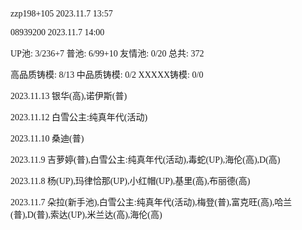 <font face="Fira Code">

zzp198+105 2023.11.7 13:57

08939200 2023.11.7 14:00

UP池: 3/236+7  普池: 6/99+10  友情池: 0/20  总共: 372

高品质铸模: 8/13  中品质铸模: 0/2  XXXXX铸模: 0/0

2023.11.13 银华(高),诺伊斯(普)

2023.11.12 白雪公主:纯真年代(活动)

2023.11.10 桑迪(普)

2023.11.9 吉萝婷(普),白雪公主:纯真年代(活动),毒蛇(UP),海伦(高),D(高)

2023.11.8 杨(UP),玛律恰那(UP),小红帽(UP),基里(高),布丽德(高)

2023.11.7 朵拉(新手池),白雪公主:纯真年代(活动),梅登(普),富克旺(高),哈兰(普),D(普),索达(UP),米兰达(高),海伦(高)

</font>
